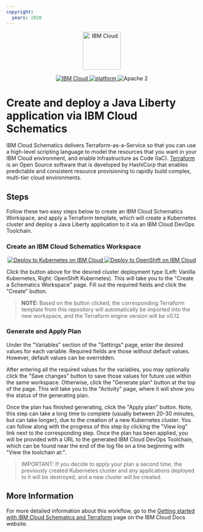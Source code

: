 ```yaml
---
copyright:
  years: 2020
---
```


<p align="center">
    <a href="https://cloud.ibm.com">
        <img src="https://cloud.ibm.com/media/docs/developer-appservice/resources/ibm-cloud.svg" height="100" alt="IBM Cloud">
    </a>
</p>


<p align="center">
    <a href="https://cloud.ibm.com">
    <img src="https://img.shields.io/badge/IBM%20Cloud-powered-blue.svg" alt="IBM Cloud">
    </a>
    <a href="https://www.ibm.com/developerworks/learn/java/">
    <img src="https://img.shields.io/badge/platform-java-lightgrey.svg?style=flat" alt="platform">
    </a>
    <img src="https://img.shields.io/badge/license-Apache2-blue.svg?style=flat" alt="Apache 2">
</p>

# Create and deploy a Java Liberty application via IBM Cloud Schematics

IBM Cloud Schematics delivers Terraform-as-a-Service so that you can use a high-level scripting language to model the resources that you want in your IBM Cloud environment, and enable Infrastructure as Code (IaC). [Terraform](https://www.terraform.io/) is an Open Source software that is developed by HashiCorp that enables predictable and consistent resource provisioning to rapidly build complex, multi-tier cloud environments.

## Steps

Follow these two easy steps below to create an IBM Cloud Schematics Workspace, and apply a Terraform template, which will create a Kubernetes cluster and deploy a Java Liberty application to it via an IBM Cloud DevOps Toolchain.

### Create an IBM Cloud Schematics Workspace

<p align="center">
    <a href="https://cloud.ibm.com/schematics/workspaces/create?repository=https://github.com/IBM-Cloud/Scalable-web-app-node/tree/master/terraform/kubernetes&terraform_version=terraform_v0.12">
    <img src="https://cloud.ibm.com/devops/setup/deploy/button_x2.png" alt="Deploy to Kubernetes on IBM Cloud">
    </a>
    <a href="https://cloud.ibm.com/schematics/workspaces/create?repository=https://github.com/IBM-Cloud/Scalable-web-app-node/tree/master/terraform/openshift&terraform_version=terraform_v0.12">
    <img src="https://cloud.ibm.com/devops/setup/deploy/button_x2.png" alt="Deploy to OpenShift on IBM Cloud">
    </a>
</p>

Click the button above for the desired cluster deployment type (Left: Vanilla Kubernetes, Right: OpenShift Kubernetes). This will take you to the "Create a Schematics Workspace" page. Fill out the required fields and click the "Create" button. 
> **NOTE:** Based on the button clicked, the corresponding Terraform template from this repository will automatically be imported into the new workspace, and the Terraform engine version will be v0.12.

### Generate and Apply Plan

Under the "Variables" section of the "Settings" page, enter the desired values for each variable. Required fields are those without default values. However, default values can be overridden.  

After entering all the required values for the variables, you may optionally click the "Save changes" button to save those values for future use within the same workspace. Otherwise, click the "Generate plan" button at the top of the page. This will take you to the "Activity" page, where it will show you the status of the generating plan.  

Once the plan has finished generating, click the "Apply plan" button. Note, this step can take a long time to complete (usually between 20-30 minutes, but can take longer), due to the creation of a new Kubernetes cluster. You can follow along with the progress of this step by clicking the "View log" link next to the corresponding step. Once the plan has been applied, you will be provided with a URL to the generated IBM Cloud DevOps Toolchain, which can be found near the end of the log file on a line beginning with "View the toolchain at:".

>IMPORTANT: If you decide to apply your plan a second time, the previously created Kubernetes cluster and any applications deployed to it will be destroyed, and a new cluster will be created. 

## More Information

For more detailed information about this workflow, go to the [Getting started with IBM Cloud Schematics and Terraform](https://cloud.ibm.com/docs/schematics?topic=schematics-getting-started) page on the IBM Cloud Docs website.